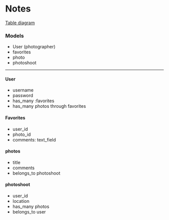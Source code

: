 # Notes
[Table diagram](https://www.draw.io/#G1z7Py_wqI9uqa4DVURdoF_bSqQMLozLkD)


### Models
 * User (photographer)
 * favorites
 * photo
 * photoshoot

---

#### User
 * username
 * password
 * has_many :favorites
 * has_many photos through favorites


#### Favorites
 * user_id
 * photo_id
 * comments: text_field


#### photos
 * title
 * comments
 * belongs_to photoshoot

#### photoshoot
 * user_id
 * location
 * has_many photos
 * belongs_to user
